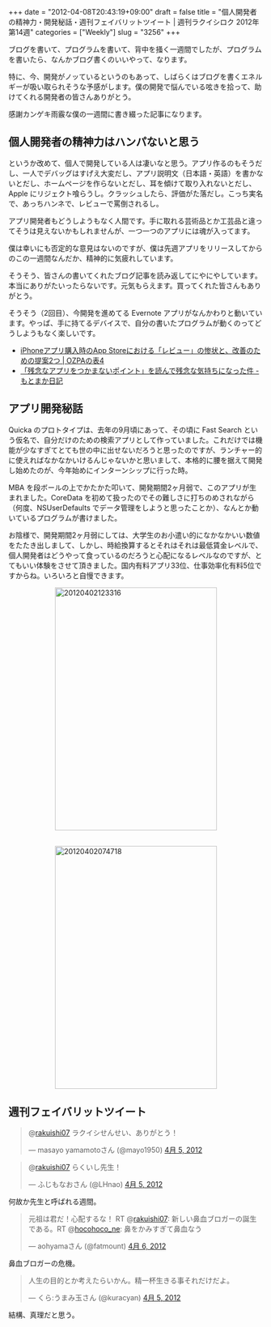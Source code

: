 +++
date = "2012-04-08T20:43:19+09:00"
draft = false
title = "個人開発者の精神力・開発秘話・週刊フェイバリットツイート | 週刊ラクイシロク 2012年第14週"
categories = ["Weekly"]
slug = "3256"
+++

ブログを書いて、プログラムを書いて、背中を掻く一週間でしたが、プログラムを書いたら、なんかブログ書くのいいやって、なります。

特に、今、開発がノッているというのもあって、しばらくはブログを書くエネルギーが吸い取られそうな予感がします。僕の開発で悩んでいる呟きを拾って、助けてくれる開発者の皆さんありがとう。

感謝カンゲキ雨霰な僕の一週間に書き綴った記事になります。

<h2>個人開発者の精神力はハンパないと思う</h2>

というか改めて、個人で開発している人は凄いなと思う。アプリ作るのもそうだし、一人でデバッグはすげえ大変だし、アプリ説明文（日本語・英語）を書かないとだし、ホームページを作らないとだし、耳を傾けて取り入れないとだし、Apple にリジェクト喰らうし。クラッシュしたら、評価がた落だし。こっち実名で、あっちハンネで、レビューで罵倒されるし。

アプリ開発者もどうしようもなく人間です。手に取れる芸術品とか工芸品と違ってそうは見えないかもしれませんが、一つ一つのアプリには魂が入ってます。

僕は幸いにも否定的な意見はないのですが、僕は先週アプリをリリースしてからのこの一週間なんだか、精神的に気疲れしています。

そうそう、皆さんの書いてくれたブログ記事を読み返してにやにやしています。本当にありがたいったらないです。元気もらえます。買ってくれた皆さんもありがとう。

そうそう（2回目）、今開発を進めてる Evernote アプリがなんかわりと動いています。やっぱ、手に持てるデバイスで、自分の書いたプログラムが動くのってどうしようもなく楽しいです。

<ul><li><a href="http://ozpa-h4.com/2012/03/15/app_store_review_points_of_improvement/" target="_blank">iPhoneアプリ購入時のApp Storeにおける「レビュー」の惨状と、改善のための提案2つ | OZPAの表4</a></li>
<li><a href="http://d.hatena.ne.jp/moto_maka/20120405/1333568453" target="_blank">「残念なアプリをつかまないポイント」を読んで残念な気持ちになった件 - もとまか日記</a></li></ul>

<h2>アプリ開発秘話</h2>

Quicka のプロトタイプは、去年の9月頃にあって、その頃に Fast Search という仮名で、自分だけのための検索アプリとして作っていました。これだけでは機能が少なすぎてとても世の中に出せないだろうと思ったのですが、ランチャー的に使えればなかなかいけるんじゃないかと思いまして、本格的に腰を据えて開発し始めたのが、今年始めにインターンシップに行った時。

MBA を段ボールの上でかたかた叩いて、開発期間2ヶ月弱で、このアプリが生まれました。CoreData を初めて扱ったのでその難しさに打ちのめされながら（何度、NSUserDefaults でデータ管理をしようと思ったことか）、なんとか動いているプログラムが書けました。

お陰様で、開発期間2ヶ月弱にしては、大学生のお小遣い的になかなかいい数値をたたき出しまして、しかし、時給換算するとそれはそれは最低賃金レベルで、個人開発者はどうやって食っているのだろうと心配になるレベルなのですが、とてもいい体験をさせて頂きました。国内有料アプリ33位、仕事効率化有料5位ですからね。いろいろと自慢できます。

<img style="display:block; margin-left:auto; margin-right:auto;" src="/images/2012/04/20120402123316.png" alt="20120402123316" title="20120402123316.png" border="0" width="320" height="480" /><br />

<img style="display:block; margin-left:auto; margin-right:auto;" src="/images/2012/04/20120402074718.png" alt="20120402074718" title="20120402074718.png" border="0" width="320" height="480" />

<h2>週刊フェイバリットツイート</h2>

<blockquote class="twitter-tweet" data-in-reply-to="187718229815328768" lang="ja"><p>@<a href="https://twitter.com/rakuishi07">rakuishi07</a> ラクイシせんせい、ありがとう！</p>&mdash; masayo yamamotoさん (@mayo1950) <a href="https://twitter.com/mayo1950/status/187721650677096448" data-datetime="2012-04-05T02:01:43+00:00">4月 5, 2012</a></p></blockquote>


<blockquote class="twitter-tweet" data-in-reply-to="187845220115824640" lang="ja"><p>@<a href="https://twitter.com/rakuishi07">rakuishi07</a> らくいし先生！</p>&mdash; ふじもなおさん (@LHnao) <a href="https://twitter.com/LHnao/status/187845450068529152" data-datetime="2012-04-05T10:13:39+00:00">4月 5, 2012</a></p></blockquote>


何故か先生と呼ばれる週間。

<blockquote class="twitter-tweet" lang="ja"><p>元祖は君だ！心配するな！ RT @<a href="https://twitter.com/rakuishi07">rakuishi07</a>: 新しい鼻血ブロガーの誕生である。RT @<a href="https://twitter.com/hocohoco_ne">hocohoco_ne</a>: 鼻をかみすぎて鼻血なう</p>&mdash; aohyamaさん (@fatmount) <a href="https://twitter.com/fatmount/status/188201314159820800" data-datetime="2012-04-06T09:47:44+00:00">4月 6, 2012</a></p></blockquote>


鼻血ブロガーの危機。

<blockquote class="twitter-tweet" lang="ja"><p>人生の目的とか考えたらいかん。精一杯生きる事それだけだよ。</p>&mdash; くら:うまみ玉さん (@kuracyan) <a href="https://twitter.com/kuracyan/status/187883862725107713" data-datetime="2012-04-05T12:46:18+00:00">4月 5, 2012</a></p></blockquote>


結構、真理だと思う。
